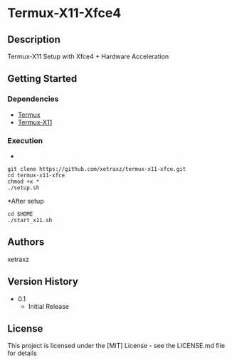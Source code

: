 # Termux-X11-Xfce4


## Description

Termux-X11 Setup with Xfce4 + Hardware Acceleration

## Getting Started

### Dependencies

* [Termux](https://github.com/termux/termux-app#readme)
* [Termux-X11](https://github.com/termux/termux-x11#readme)

### Execution

*
```
git clone https://github.com/xetraxz/termux-x11-xfce.git
cd termux-x11-xfce
chmod +x *
./setup.sh
```
*After setup
```
cd $HOME
./start_x11.sh
```

## Authors
xetraxz

## Version History

* 0.1
    * Initial Release

## License

This project is licensed under the [MIT] License - see the LICENSE.md file for details
